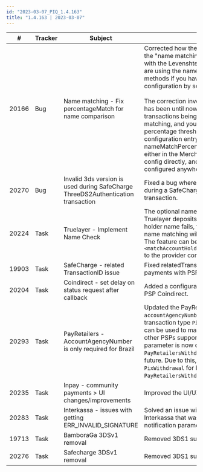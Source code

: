 ```yaml
---
id: "2023-03-07_PIQ_1.4.163"
title: "1.4.163 | 2023-03-07"
---
```


| #     | Tracker     | Subject   | Description    |
|-------|-------------|-----------|----------------|
| 20166 | Bug | Name matching - Fix percentageMatch for name comparison | Corrected how the matching percentage is calculated for the "name matching" feature so that it correctly aligns with the Levenshtein distance. This may affect those who are using the name matching feature for certain payment methods if you have enabled it in the provider configuration by setting `matchAccountHolderName=true`.<br/><br/> The correction involves it being a bit more strict than it has been until now, and it means that you may see more transactions being declined because of stricter name matching, and you may want to adjust the match percentage threshold by setting a new value in the configuration entry `nameMatchPercentageThreshold`. The nameMatchPercentageThreshold entry is configured either in the MerchantConfig, or in the specific provider config directly, and it defaults to the value of 90 if it's not configured anywhere. |
| 20270 | Bug | Invalid 3ds version is used during SafeCharge ThreeDS2Authentication transaction   | Fixed a bug where the 3DS version was not set correctly during a SafeCharge ThreeDS2Authentication transaction. |
| 20224 | Task | Truelayer - Implement Name Check | The optional name matching feature has been added for Truelayer deposits. If the name matching for the account holder name fails, the transaction will be canceled. The name matching will be skipped for repeated payments. The feature can be enabled by adding `<matchAccountHolderName>true</matchAccountHolderName>` to the provider configuration. |
| 19903 | Task | SafeCharge - related TransactionID issue | Fixed relatedTransactionId issue for subscription payments with PSP SafeCharge. |
| 20204 | Task | Coindirect - set delay on status request after callback | Added a configurable delay for status check requests for PSP Coindirect. |
| 20293 | Task | PayRetailers - AccountAgencyNumber is only required for Brazil | Updated the PayRetailers integration by making `accountAgencyNumber` required only for Brazil. A new transaction type `PixWithdrawal` was also added which can be used to make PIX payouts for PayRetailers and other PSPs supporting PIX. The accountAgencyNumber parameter is now deprecated in the `PayRetailersWithdrawal` and will be removed in the future. Due to this, it is recommended to use `PixWithdrawal` for PIX payout in Brazil and `PayRetailersWithdrawal` for all other payout options. |
| 20235 | Task | Inpay - community payments > UI changes/improvements | Improved the UI/UX for Inpay Community Payments. |
| 20283 | Task | Interkassa - issues with getting ERR_INVALID_SIGNATURE | Solved an issue with signature validation for the PSP Interkassa that was caused by the URL decoding notification parameters before signature calculation. |
| 19713 | Task | BamboraGa 3DSv1 removal | Removed 3DS1 support for BamboraGa. |
| 20276 | Task | Safecharge 3DSv1 removal | Removed 3DS1 support for SafeCharge.|
